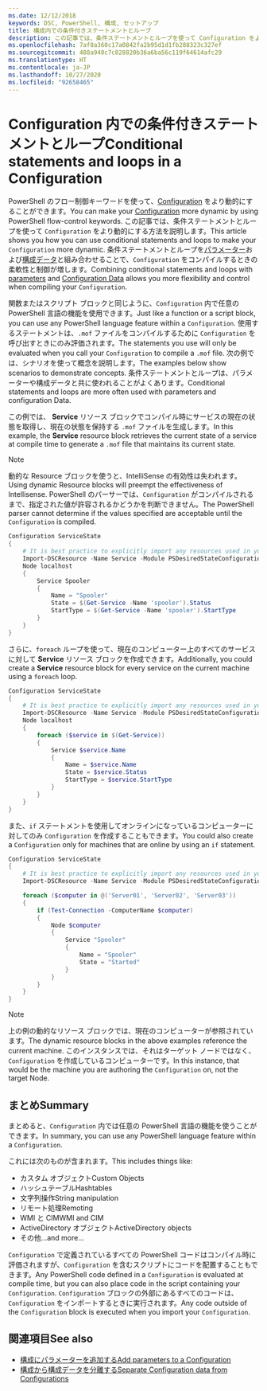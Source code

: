 ```yaml
---
ms.date: 12/12/2018
keywords: DSC, PowerShell, 構成, セットアップ
title: 構成内での条件付きステートメントとループ
description: この記事では、条件ステートメントとループを使って Configuration をより動的にする方法を説明します。 条件ステートメントとループをパラメーターおよび構成データと組み合わせることで、Configuration をコンパイルするときの柔軟性と制御が増します。
ms.openlocfilehash: 7af8a360c17a0842fa2b95d1d1fb288323c327ef
ms.sourcegitcommit: 488a940c7c828820b36a6ba56c119f64614afc29
ms.translationtype: HT
ms.contentlocale: ja-JP
ms.lasthandoff: 10/27/2020
ms.locfileid: "92658465"
---
```

# <a name="conditional-statements-and-loops-in-a-configuration"></a><span data-ttu-id="dafa2-105">Configuration 内での条件付きステートメントとループ</span><span class="sxs-lookup"><span data-stu-id="dafa2-105">Conditional statements and loops in a Configuration</span></span>

<span data-ttu-id="dafa2-106">PowerShell のフロー制御キーワードを使って、[Configuration](configurations.md) をより動的にすることができます。</span><span class="sxs-lookup"><span data-stu-id="dafa2-106">You can make your [Configuration](configurations.md) more dynamic by using PowerShell flow-control keywords.</span></span> <span data-ttu-id="dafa2-107">この記事では、条件ステートメントとループを使って `Configuration` をより動的にする方法を説明します。</span><span class="sxs-lookup"><span data-stu-id="dafa2-107">This article shows you how you can use conditional statements and loops to make your `Configuration` more dynamic.</span></span> <span data-ttu-id="dafa2-108">条件ステートメントとループを[パラメーター](add-parameters-to-a-configuration.md)および[構成データ](configData.md)と組み合わせることで、`Configuration` をコンパイルするときの柔軟性と制御が増します。</span><span class="sxs-lookup"><span data-stu-id="dafa2-108">Combining conditional statements and loops with [parameters](add-parameters-to-a-configuration.md) and [Configuration Data](configData.md) allows you more flexibility and control when compiling your `Configuration`.</span></span>

<span data-ttu-id="dafa2-109">関数またはスクリプト ブロックと同じように、`Configuration` 内で任意の PowerShell 言語の機能を使用できます。</span><span class="sxs-lookup"><span data-stu-id="dafa2-109">Just like a function or a script block, you can use any PowerShell language feature within a `Configuration`.</span></span> <span data-ttu-id="dafa2-110">使用するステートメントは、`.mof` ファイルをコンパイルするために `Configuration` を呼び出すときにのみ評価されます。</span><span class="sxs-lookup"><span data-stu-id="dafa2-110">The statements you use will only be evaluated when you call your `Configuration` to compile a `.mof` file.</span></span> <span data-ttu-id="dafa2-111">次の例では、シナリオを使って概念を説明します。</span><span class="sxs-lookup"><span data-stu-id="dafa2-111">The examples below show scenarios to demonstrate concepts.</span></span> <span data-ttu-id="dafa2-112">条件ステートメントとループは、パラメーターや構成データと共に使われることがよくあります。</span><span class="sxs-lookup"><span data-stu-id="dafa2-112">Conditional statements and loops are more often used with parameters and configuration Data.</span></span>

<span data-ttu-id="dafa2-113">この例では、 **Service** リソース ブロックでコンパイル時にサービスの現在の状態を取得し、現在の状態を保持する `.mof` ファイルを生成します。</span><span class="sxs-lookup"><span data-stu-id="dafa2-113">In this  example, the **Service** resource block retrieves the current state of a service at compile time to generate a `.mof` file that maintains its current state.</span></span>

> [!NOTE]
> <span data-ttu-id="dafa2-114">動的な Resource ブロックを使うと、IntelliSense の有効性は失われます。</span><span class="sxs-lookup"><span data-stu-id="dafa2-114">Using dynamic Resource blocks will preempt the effectiveness of Intellisense.</span></span> <span data-ttu-id="dafa2-115">PowerShell のパーサーでは、`Configuration` がコンパイルされるまで、指定された値が許容されるかどうかを判断できません。</span><span class="sxs-lookup"><span data-stu-id="dafa2-115">The PowerShell parser cannot determine if the values specified are acceptable until the `Configuration` is compiled.</span></span>

```powershell
Configuration ServiceState
{
    # It is best practice to explicitly import any resources used in your Configurations.
    Import-DSCResource -Name Service -Module PSDesiredStateConfiguration
    Node localhost
    {
        Service Spooler
        {
            Name = "Spooler"
            State = $(Get-Service -Name 'spooler').Status
            StartType = $(Get-Service -Name 'spooler').StartType
        }
    }
}
```

<span data-ttu-id="dafa2-116">さらに、`foreach` ループを使って、現在のコンピューター上のすべてのサービスに対して **Service** リソース ブロックを作成できます。</span><span class="sxs-lookup"><span data-stu-id="dafa2-116">Additionally, you could create a **Service** resource block for every service on the current machine using a `foreach` loop.</span></span>

```powershell
Configuration ServiceState
{
    # It is best practice to explicitly import any resources used in your Configurations.
    Import-DSCResource -Name Service -Module PSDesiredStateConfiguration
    Node localhost
    {
        foreach ($service in $(Get-Service))
        {
            Service $service.Name
            {
                Name = $service.Name
                State = $service.Status
                StartType = $service.StartType
            }
        }
    }
}
```

<span data-ttu-id="dafa2-117">また、`if` ステートメントを使用してオンラインになっているコンピューターに対してのみ `Configuration` を作成することもできます。</span><span class="sxs-lookup"><span data-stu-id="dafa2-117">You could also create a `Configuration` only for machines that are online by using an `if` statement.</span></span>

```powershell
Configuration ServiceState
{
    # It is best practice to explicitly import any resources used in your Configurations.
    Import-DSCResource -Name Service -Module PSDesiredStateConfiguration

    foreach ($computer in @('Server01', 'Server02', 'Server03'))
    {
        if (Test-Connection -ComputerName $computer)
        {
            Node $computer
            {
                Service "Spooler"
                {
                    Name = "Spooler"
                    State = "Started"
                }
            }
        }
    }
}
```

> [!NOTE]
> <span data-ttu-id="dafa2-118">上の例の動的なリソース ブロックでは、現在のコンピューターが参照されています。</span><span class="sxs-lookup"><span data-stu-id="dafa2-118">The dynamic resource blocks in the above examples reference the current machine.</span></span> <span data-ttu-id="dafa2-119">このインスタンスでは、それはターゲット ノードではなく、`Configuration` を作成しているコンピューターです。</span><span class="sxs-lookup"><span data-stu-id="dafa2-119">In this instance, that would be the machine you are authoring the `Configuration` on, not the target Node.</span></span>

<!---
Mention Get-DSCConfigurationFromSystem
-->

## <a name="summary"></a><span data-ttu-id="dafa2-120">まとめ</span><span class="sxs-lookup"><span data-stu-id="dafa2-120">Summary</span></span>

<span data-ttu-id="dafa2-121">まとめると、`Configuration` 内では任意の PowerShell 言語の機能を使うことができます。</span><span class="sxs-lookup"><span data-stu-id="dafa2-121">In summary, you can use any PowerShell language feature within a `Configuration`.</span></span>

<span data-ttu-id="dafa2-122">これには次のものが含まれます。</span><span class="sxs-lookup"><span data-stu-id="dafa2-122">This includes things like:</span></span>

- <span data-ttu-id="dafa2-123">カスタム オブジェクト</span><span class="sxs-lookup"><span data-stu-id="dafa2-123">Custom Objects</span></span>
- <span data-ttu-id="dafa2-124">ハッシュテーブル</span><span class="sxs-lookup"><span data-stu-id="dafa2-124">Hashtables</span></span>
- <span data-ttu-id="dafa2-125">文字列操作</span><span class="sxs-lookup"><span data-stu-id="dafa2-125">String manipulation</span></span>
- <span data-ttu-id="dafa2-126">リモート処理</span><span class="sxs-lookup"><span data-stu-id="dafa2-126">Remoting</span></span>
- <span data-ttu-id="dafa2-127">WMI と CIM</span><span class="sxs-lookup"><span data-stu-id="dafa2-127">WMI and CIM</span></span>
- <span data-ttu-id="dafa2-128">ActiveDirectory オブジェクト</span><span class="sxs-lookup"><span data-stu-id="dafa2-128">ActiveDirectory objects</span></span>
- <span data-ttu-id="dafa2-129">その他...</span><span class="sxs-lookup"><span data-stu-id="dafa2-129">and more...</span></span>

<span data-ttu-id="dafa2-130">`Configuration` で定義されているすべての PowerShell コードはコンパイル時に評価されますが、`Configuration` を含むスクリプトにコードを配置することもできます。</span><span class="sxs-lookup"><span data-stu-id="dafa2-130">Any PowerShell code defined in a `Configuration` is evaluated at compile time, but you can also place code in the script containing your `Configuration`.</span></span> <span data-ttu-id="dafa2-131">`Configuration` ブロックの外部にあるすべてのコードは、`Configuration` をインポートするときに実行されます。</span><span class="sxs-lookup"><span data-stu-id="dafa2-131">Any code outside of the `Configuration` block is executed when you import your `Configuration`.</span></span>

## <a name="see-also"></a><span data-ttu-id="dafa2-132">関連項目</span><span class="sxs-lookup"><span data-stu-id="dafa2-132">See also</span></span>

- [<span data-ttu-id="dafa2-133">構成にパラメーターを追加する</span><span class="sxs-lookup"><span data-stu-id="dafa2-133">Add parameters to a Configuration</span></span>](add-parameters-to-a-configuration.md)
- [<span data-ttu-id="dafa2-134">構成から構成データを分離する</span><span class="sxs-lookup"><span data-stu-id="dafa2-134">Separate Configuration data from Configurations</span></span>](configData.md)
